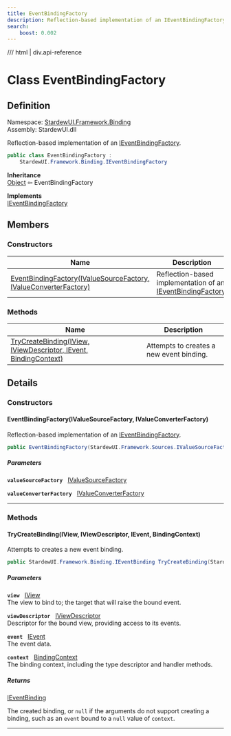 ```yaml
---
title: EventBindingFactory
description: Reflection-based implementation of an IEventBindingFactory.
search:
    boost: 0.002
---
```


<link rel="stylesheet" href="/StardewUI/stylesheets/reference.css" />

/// html | div.api-reference

# Class EventBindingFactory

## Definition

<div class="api-definition" markdown>

Namespace: [StardewUI.Framework.Binding](index.md)  
Assembly: StardewUI.dll  

</div>

Reflection-based implementation of an [IEventBindingFactory](ieventbindingfactory.md).

```cs
public class EventBindingFactory : 
    StardewUI.Framework.Binding.IEventBindingFactory
```

**Inheritance**  
[Object](https://learn.microsoft.com/en-us/dotnet/api/system.object) ⇦ EventBindingFactory

**Implements**  
[IEventBindingFactory](ieventbindingfactory.md)

## Members

### Constructors

 | Name | Description |
| --- | --- |
| [EventBindingFactory(IValueSourceFactory, IValueConverterFactory)](#eventbindingfactoryivaluesourcefactory-ivalueconverterfactory) | Reflection-based implementation of an [IEventBindingFactory](ieventbindingfactory.md). | 

### Methods

 | Name | Description |
| --- | --- |
| [TryCreateBinding(IView, IViewDescriptor, IEvent, BindingContext)](#trycreatebindingiview-iviewdescriptor-ievent-bindingcontext) | Attempts to creates a new event binding. | 

## Details

### Constructors

#### EventBindingFactory(IValueSourceFactory, IValueConverterFactory)

Reflection-based implementation of an [IEventBindingFactory](ieventbindingfactory.md).

```cs
public EventBindingFactory(StardewUI.Framework.Sources.IValueSourceFactory valueSourceFactory, StardewUI.Framework.Converters.IValueConverterFactory valueConverterFactory);
```

##### Parameters

**`valueSourceFactory`** &nbsp; [IValueSourceFactory](../sources/ivaluesourcefactory.md)

**`valueConverterFactory`** &nbsp; [IValueConverterFactory](../converters/ivalueconverterfactory.md)

-----

### Methods

#### TryCreateBinding(IView, IViewDescriptor, IEvent, BindingContext)

Attempts to creates a new event binding.

```cs
public StardewUI.Framework.Binding.IEventBinding TryCreateBinding(StardewUI.IView view, StardewUI.Framework.Descriptors.IViewDescriptor viewDescriptor, StardewUI.Framework.Dom.IEvent event, StardewUI.Framework.Binding.BindingContext context);
```

##### Parameters

**`view`** &nbsp; [IView](../../iview.md)  
The view to bind to; the target that will raise the bound event.

**`viewDescriptor`** &nbsp; [IViewDescriptor](../descriptors/iviewdescriptor.md)  
Descriptor for the bound view, providing access to its events.

**`event`** &nbsp; [IEvent](../dom/ievent.md)  
The event data.

**`context`** &nbsp; [BindingContext](bindingcontext.md)  
The binding context, including the type descriptor and handler methods.

##### Returns

[IEventBinding](ieventbinding.md)

  The created binding, or `null` if the arguments do not support creating a binding, such as an `event` bound to a `null` value of `context`.

-----

